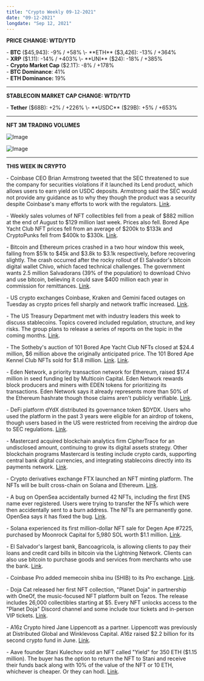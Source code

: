 ```yaml
---
title: "Crypto Weekly 09-12-2021"
date: "09-12-2021"
longdate: "Sep 12, 2021"
---
```


**PRICE CHANGE: WTD/YTD**

\- **BTC** ($45,943): -9% / +58%  
\- **ETH** ($3,426): -13% / +364%  
\- **XRP** ($1.11): -14% / +403%  
\- **UNI** ($24): -18% / +385%  
\- **Crypto Market Cap** ($2.1T): -8% / +178%   
\- **BTC Dominance**: 41%  
\- **ETH Dominance:** 19%



---

**STABLECOIN MARKET CAP CHANGE: WTD/YTD**

\- **Tether** ($68B): +2% / +226%  
\- **USDC** ($29B): +5% / +653%



---

**NFT 3M TRADING VOLUMES**

![Image](/images/09-12-2021-1.png)

![Image](/images/09-12-2021-2.png)

---

**THIS WEEK IN CRYPTO**

\- Coinbase CEO Brian Armstrong tweeted that the SEC threatened to sue the company for securities violations if it launched its Lend product, which allows users to earn yield on USDC deposits. Armstrong said the SEC would not provide any guidance as to why they though the product was a security despite Coinbase's many efforts to work with the regulators. [Link](https://twitter.com/brian_armstrong/status/1435439291715358721?s=20).   
  
\- Weekly sales volumes of NFT collectibles fell from a peak of $882 million at the end of August to $129 million last week. Prices also fell. Bored Ape Yacht Club NFT prices fell from an average of $200k to $133k and CryptoPunks fell from $400k to $330k. [Link](https://www.theblockcrypto.com/linked/117342/nft-collectibles-see-significant-drop-in-sales-volumes).   
  
\- Bitcoin and Ethereum prices crashed in a two hour window this week, falling from $51k to $45k and $3.8k to $3.1k respectively, before recovering slightly. The crash occurred after the rocky rollout of El Salvador's bitcoin digital wallet Chivo, which faced technical challenges. The government wants 2.5 million Salvadorans (39% of the population) to download Chivo and use bitcoin, believing it could save $400 million each year in commission for remittances. [Link](https://www.reuters.com/technology/el-salvadors-bitcoin-digital-wallet-beset-by-technical-glitches-2021-09-10/).   
  
\- US crypto exchanges Coinbase, Kraken and Gemini faced outages on Tuesday as crypto prices fell sharply and network traffic increased. [Link](https://www.theblockcrypto.com/linked/116819/major-us-crypto-exchanges-buckled-as-bitcoins-price-fell-on-tuesday).  
  
\- The US Treasury Department met with industry leaders this week to discuss stablecoins. Topics covered included regulation, structure, and key risks. The group plans to release a series of reports on the topic in the coming months. [Link](https://www.reuters.com/technology/exclusive-us-treasury-financial-industry-discuss-cryptocurrency-stablecoins-2021-09-10/).   
  
\- The Sotheby's auction of 101 Bored Ape Yacht Club NFTs closed at $24.4 million, $6 million above the originally anticipated price. The 101 Bored Ape Kennel Club NFTs sold for $1.8 million. [Link](https://twitter.com/BoredApeYC/status/1435976278797164551). [Link](https://www.sothebys.com/en/buy/auction/2021/ape-in/101-bored-ape-kennel-club).  
  
\- Eden Network, a priority transaction network for Ethereum, raised $17.4 million in seed funding led by Multicoin Capital. Eden Network rewards block producers and miners with EDEN tokens for prioritizing its transactions. Eden Network says it already represents more than 50% of the Ethereum hashrate though those claims aren't publicly verifiable. [Link](https://www.theblockcrypto.com/post/116935/eden-network-priority-transaction-ethereum-funding-token-sale).   
  
\- DeFi platform dYdX distributed its governance token $DYDX. Users who used the platform in the past 3 years were eligible for an airdrop of tokens, though users based in the US were restricted from receiving the airdrop due to SEC regulations. [Link](https://www.theblockcrypto.com/linked/117017/defi-trading-platform-dydx-opens-access-to-its-governance-token).   
  
\- Mastercard acquired blockchain analytics firm CipherTrace for an undisclosed amount, continuing to grow its digital assets strategy. Other blockchain programs Mastercard is testing include crypto cards, supporting central bank digital currencies, and integrating stablecoins directly into its payments network. [Link](https://www.businesswire.com/news/home/20210909005577/en/Mastercard-Acquires-CipherTrace-to-Enhance-Crypto-Capabilities).   
  
\- Crypto derivatives exchange FTX launched an NFT minting platform. The NFTs will be built cross-chain on Solana and Ethereum. [Link](https://www.coindesk.com/business/2021/09/06/ftxus-launches-nft-minting-platform/).   
  
\- A bug on OpenSea accidentally burned 42 NFTs, including the first ENS name ever registered. Users were trying to transfer the NFTs which were then accidentally sent to a burn address. The NFTs are permanently gone. OpenSea says it has fixed the bug. [Link](https://www.theblockcrypto.com/post/116924/opensea-bug-destroys-100000-worth-of-nfts-including-historical-ens-name).   
  
\- Solana experienced its first million-dollar NFT sale for Degen Ape #7225, purchased by Moonrock Capital for 5,980 SOL worth $1.1 million. [Link](https://www.theblockcrypto.com/post/117432/solana-nets-its-first-million-dollar-nft-sale-and-its-for-a-degenerate-ape).   
  
\- El Salvador's largest bank, Bancoagricola, is allowing clients to pay their loans and credit card bills in bitcoin via the Lightning Network. Clients can also use bitcoin to purchase goods and services from merchants who use the bank. [Link](https://www.theblockcrypto.com/linked/117403/el-salvadors-biggest-bank-is-now-accepting-bitcoin-payments).   
  
\- Coinbase Pro added memecoin shiba inu (SHIB) to its Pro exchange. [Link](https://twitter.com/CoinbasePro/status/1435633218326253578?s=20).   
  
\- Doja Cat released her first NFT collection, "Planet Doja" in partnership with OneOf, the music-focused NFT platform built on Tezos. The release includes 26,000 collectibles starting at $5. Every NFT unlocks access to the "Planet Doja" Discord channel and some include tour tickets and in-person VIP tickets. [Link](https://www.coindesk.com/business/2021/09/08/doja-cat-releases-nft-collection-with-oneof-marketplace/).   
  
\- A16z Crypto hired Jane Lippencott as a partner. Lippencott was previously at Distributed Global and Winklevoss Capital. A16z raised $2.2 billion for its second crypto fund in June. [Link](https://twitter.com/janehk/status/1435634111868178436).   
  
\- Aave founder Stani Kulechov sold an NFT called "Yield" for 350 ETH ($1.15 million). The buyer has the option to return the NFT to Stani and receive their funds back along with 10% of the value of the NFT or 10 ETH, whichever is cheaper. Or they can hodl. [Link](https://www.theblockcrypto.com/post/117366/aave-co-founder-sells-yield-nft-for-1-15-million-with-a-twist).